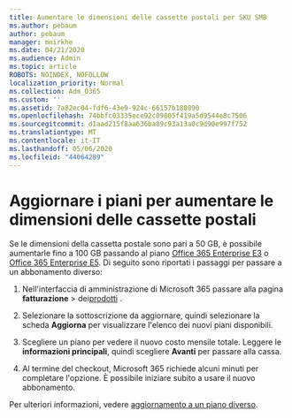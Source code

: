 ```yaml
---
title: Aumentare le dimensioni delle cassette postali per SKU SMB
ms.author: pebaum
author: pebaum
manager: mnirkhe
ms.date: 04/21/2020
ms.audience: Admin
ms.topic: article
ROBOTS: NOINDEX, NOFOLLOW
localization_priority: Normal
ms.collection: Adm_O365
ms.custom: ''
ms.assetid: 7a82ec04-fdf6-43e9-924c-66157b180890
ms.openlocfilehash: 74bbfc03335ece92c09805f419a5d9544e8c7506
ms.sourcegitcommit: d1aad215f8aa636ba89c93a13a0c9d90e997f752
ms.translationtype: MT
ms.contentlocale: it-IT
ms.lasthandoff: 05/06/2020
ms.locfileid: "44064289"
---
```

# <a name="upgrade-plans-to-increase-mailbox-size"></a>Aggiornare i piani per aumentare le dimensioni delle cassette postali

Se le dimensioni della cassetta postale sono pari a 50 GB, è possibile aumentarle fino a 100 GB passando al piano [Office 365 Enterprise E3](https://products.office.com/business/office-365-enterprise-e3-business-software) o [Office 365 Enterprise E5](https://products.office.com/business/office-365-enterprise-e5-business-software). Di seguito sono riportati i passaggi per passare a un abbonamento diverso:
  
1. Nell'interfaccia di amministrazione di Microsoft 365 passare alla pagina **fatturazione** > dei[prodotti](https://go.microsoft.com/fwlink/p/?linkid=842054) .

2. Selezionare la sottoscrizione da aggiornare, quindi selezionare la scheda **Aggiorna** per visualizzare l'elenco dei nuovi piani disponibili.

3. Scegliere un piano per vedere il nuovo costo mensile totale. Leggere le **informazioni principali**, quindi scegliere **Avanti** per passare alla cassa.

4. Al termine del checkout, Microsoft 365 richiede alcuni minuti per completare l'opzione. È possibile iniziare subito a usare il nuovo abbonamento.

Per ulteriori informazioni, vedere [aggiornamento a un piano diverso](https://docs.microsoft.com/microsoft-365/commerce/subscriptions/upgrade-to-different-plan).